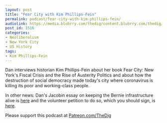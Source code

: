 ```yaml
---
layout: post
title: "Fear City with Kim Phillips-Fein"
permalink: podcast/fear-city-with-kim-phillips-fein/
audiolink: https://media.blubrry.com/thedig/content.blubrry.com/thedig/The_Dig-EP_252-KPF.mp3
post_id: 1516
categories: 
- Neoliberalism
- New York City
- US History
tags: 
- Kim Phillips-Fein
---
```


Dan interviews historian Kim Phillips-Fein about her book Fear City: New York's Fiscal Crisis and the Rise of Austerity Politics and about how the destruction of social democracy made today's city where coronavirus is killing its poor and working-class people.

In other news: Dan's Jacobin essay on keeping the Bernie infrastructure alive is 
[here](https://jacobinmag.com/2020/04/bernie-sanders-campaign-coronavirus-response) and the volunteer petition to do so, which you should sign, is 
[here](https://docs.google.com/forms/d/e/1FAIpQLSeqMpCESGhvAF0TONlRN--GZiG3kS1db-Y1TiteA7d0txpdmQ/viewform).

Please support this podcast at 
[Patreon.com/TheDig](https://Patreon.com/TheDig)